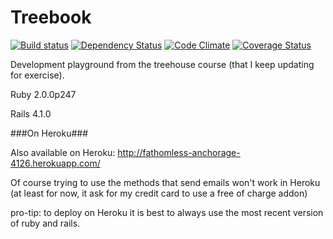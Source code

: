 Treebook
========
[![Build status](https://travis-ci.org/Soraph/treebook.png)](https://travis-ci.org/Soraph/treebook) [![Dependency Status](https://gemnasium.com/Soraph/treebook.png)](https://gemnasium.com/Soraph/treebook) [![Code Climate](https://codeclimate.com/github/Soraph/treebook.png)](https://codeclimate.com/github/Soraph/treebook) [![Coverage Status](https://coveralls.io/repos/Soraph/treebook/badge.png?branch=master)](https://coveralls.io/r/Soraph/treebook?branch=master)

Development playground from the treehouse course (that I keep updating for exercise).

Ruby 2.0.0p247

Rails 4.1.0

###On Heroku###

Also available on Heroku:
http://fathomless-anchorage-4126.herokuapp.com/

Of course trying to use the methods that send emails won't work in Heroku (at least for now, it ask for my credit card to use a free of charge addon)

pro-tip: to deploy on Heroku it is best to always use the most recent version of ruby and rails.
